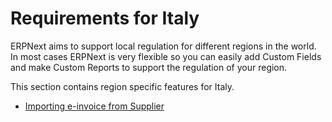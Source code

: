 
# Requirements for Italy



ERPNext aims to support local regulation for different regions in the world. In most cases ERPNext is very flexible so you can easily add Custom Fields and make Custom Reports to support the regulation of your region.


This section contains region specific features for Italy. 


* [Importing e-invoice from Supplier](/docs/en/regional/italy/import-e-invoice)





